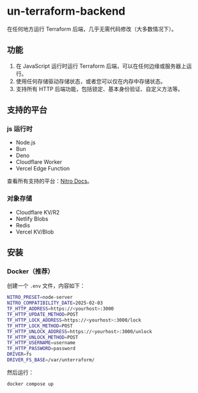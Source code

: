 # un-terraform-backend

在任何地方运行 Terraform 后端，几乎无需代码修改（大多数情况下）。

## 功能

1. 在 JavaScript 运行时运行 Terraform 后端，可以在任何边缘或服务器上运行。
2. 使用任何存储驱动存储状态，或者您可以仅在内存中存储状态。
3. 支持所有 HTTP 后端功能，包括锁定、基本身份验证、自定义方法等。

## 支持的平台

### js 运行时

- Node.js
- Bun
- Deno
- Cloudflare Worker
- Vercel Edge Function

查看所有支持的平台：[Nitro Docs](https://nitro.build/deploy)。

### 对象存储

- Cloudflare KV/R2
- Netlify Blobs
- Redis
- Vercel KV/Blob

## 安装

### Docker（推荐）

创建一个 `.env` 文件，内容如下：

```bash
NITRO_PRESET=node-server
NITRO_COMPATIBILITY_DATE=2025-02-03
TF_HTTP_ADDRESS=https://<yourhost>:3000
TF_HTTP_UPDATE_METHOD=POST
TF_HTTP_LOCK_ADDRESS=https://<yourhost>:3000/lock
TF_HTTP_LOCK_METHOD=POST
TF_HTTP_UNLOCK_ADDRESS=https://<yourhost>:3000/unlock
TF_HTTP_UNLOCK_METHOD=POST
TF_HTTP_USERNAME=username
TF_HTTP_PASSWORD=password
DRIVER=fs
DRIVER_FS_BASE=/var/unterraform/
```

然后运行：

```bash
docker compose up
```
